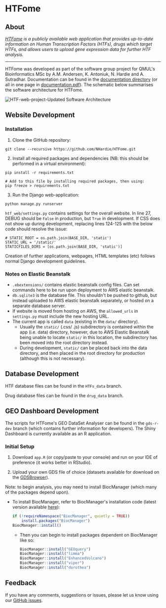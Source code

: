 # HTFome

## About

_[HTFome](https://htfome.com/) is a publicly available web application that provides 
up-to-date information on Human Transcription Factors (HTFs), drugs which target HTFs, 
and allows users to upload gene expression data for further HTF analysis._

<hr>

HTFome was developed as part of the software group project for QMUL's Bioinformatics MSc 
by A.M. Andersen, K. Antoniuk, N. Hardie and A. Sutradhar. Documentation can be found in 
the [documentation directory](https://github.com/NHardie/HTFome/tree/main/documentation) 
(or all in one page in [documentation.pdf](https://github.com/NHardie/HTFome/blob/main/HTFome%20Launch%20Presentation.pdf)). 
The schematic below summarises the software architecture for HTFome.

![HTF-web-project-Updated Software Architecture](https://user-images.githubusercontent.com/60273209/109990466-52a64600-7d01-11eb-84f6-7a6354a68996.png)

## Website Development

### Installation

1. Clone the GitHub repository:

```shell
git clone --recursive https://github.com/NHardie/HTFome.git
```

2. Install all required packages and dependencies (NB: this should be performed in a virtual environment):

```shell
pip install -r requirements.txt

# Add to this file by installing required packages, then using:
pip freeze > requirements.txt
```

3. Run the Django web-application:
```shell
python manage.py runserver
```

`htf_web/settings.py` contains settings for the overall website. In line 27, DEBUG should 
be `False` in production, but `True` in development. If CSS does not show up during 
development, replacing lines 124-125 with the below code should resolve the issue:
```shell
# STATIC_ROOT = os.path.join(BASE_DIR, 'static')
STATIC_URL = '/static/'
STATICFILES_DIRS = [os.path.join(BASE_DIR, 'static')]
```

Creation of further applications, webpages, HTML templates (etc) follows normal Django 
development guidelines.

### Notes on Elastic Beanstalk

- `.ebextensions/` contains elastic beanstalk config files. Can set commands here to be run 
  upon deployment to AWS elastic beanstalk.
- `db.sqlite3` is the database file. This shouldn't be pushed to github, but instead 
  uploaded to AWS elastic beanstalk separately, or hosted on a separate database server.
- If website is moved from hosting on AWS, the `allowed_urls` in `settings.py` must 
  include the new hosting URL.
- The current app is called `data` (existing in the `data/` directory).
    - Usually the `static/` (.css/ .js) subdirectory is contained within the app (i.e. 
      data) directory, however, due to AWS Elastic Beanstalk being unable to locate 
      `static/` in this location, the subdirectory has been moved into the root directory 
      instead.
    - During development, `static/` can be placed back into the data directory, 
      and then placed in the root directory for production (although this is not 
      necessary).
      
## Database Development

HTF database files can be found in the `HTFs_data` branch.

Drug database files can be found in the `drug_data` branch.

## GEO Dashboard Development

The scripts for HTFome's GEO DataSet Analyser can be found in the `gds-r-dev` branch 
(which contains further information for developers). The Shiny Dashboard is currently 
available as an R application.

### Initial Setup

1. Download `app.R` (or copy/paste to your console) and run on your IDE of preference 
   (it works better in RStudio).
   
2. Upload your own GDS file of choice (datasets available for download on the 
  [GDSBrowser](https://www.ncbi.nlm.nih.gov/sites/GDSbrowser/)).
   
Note: to begin analysis, you may need to install BiocManager (which many of the
packages depend upon).

- To install BiocManager, refer to BiocManager's installation code (latest version 
  available [here](https://www.bioconductor.org/install/)):
    ```r
  if (!requireNamespace("BiocManager", quietly = TRUE))
        install.packages("BiocManager")
  BiocManager::install()
    ```
  
  - Then you can begin to install packages dependent on BiocManager like so:
    ```r
    BiocManager::install("GEOquery")
    BiocManager::install("limma")
    BiocManager::install("EnhancedVolcano")
    BiocManager::install("viper")
    BiocManager::install("dorothea")
    ```
## Feedback

If you have any comments, suggestions or issues, please let us know using our [GitHub
issues](https://github.com/NHardie/HTFome/issues).
